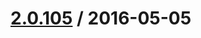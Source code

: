 [2.0.105](/http://github.corp.ebay.com/ecg-global/bolt-2dot0-frontend/compare/2.0.104...v2.0.105) / 2016-05-05
===================



